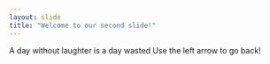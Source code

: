 ```yaml
---
layout: slide
title: "Welcome to our second slide!"
---
```

A day without laughter is a day wasted
Use the left arrow to go back!
